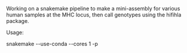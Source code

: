 Working on a snakemake pipeline to make a mini-assembly for various human samples at the MHC locus, then call genotypes using the hifihla package.

Usage:

snakemake --use-conda --cores 1 -p
